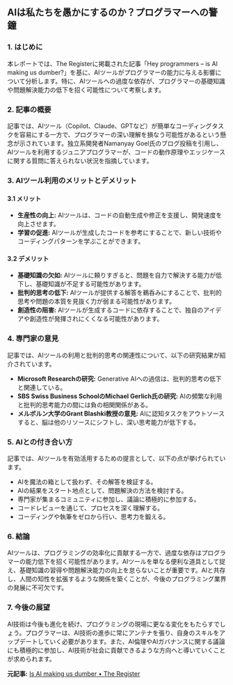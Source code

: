 ## AIは私たちを愚かにするのか？プログラマーへの警鐘

### 1. はじめに

本レポートでは、The Registerに掲載された記事「Hey programmers – is AI making us dumber?」を基に、AIツールがプログラマーの能力に与える影響について分析します。特に、AIツールへの過度な依存が、プログラマーの基礎知識や問題解決能力の低下を招く可能性について考察します。

### 2. 記事の概要

記事では、AIツール（Copilot、Claude、GPTなど）が簡単なコーディングタスクを容易にする一方で、プログラマーの深い理解を損なう可能性があるという懸念が示されています。独立系開発者Namanyay Goel氏のブログ投稿を引用し、AIツールを利用するジュニアプログラマーが、コードの動作原理やエッジケースに関する質問に答えられない状況を指摘しています。

### 3. AIツール利用のメリットとデメリット

#### 3.1 メリット

* **生産性の向上:** AIツールは、コードの自動生成や修正を支援し、開発速度を向上させます。
* **学習の促進:** AIツールが生成したコードを参考にすることで、新しい技術やコーディングパターンを学ぶことができます。

#### 3.2 デメリット

* **基礎知識の欠如:** AIツールに頼りすぎると、問題を自力で解決する能力が低下し、基礎知識が不足する可能性があります。
* **批判的思考の低下:** AIツールが提供する解答を鵜呑みにすることで、批判的思考や問題の本質を見抜く力が弱まる可能性があります。
* **創造性の阻害:** AIツールが生成するコードに依存することで、独自のアイデアや創造性が発揮されにくくなる可能性があります。

### 4. 専門家の意見

記事では、AIツールの利用と批判的思考の関連性について、以下の研究結果が紹介されています。

* **Microsoft Researchの研究:** Generative AIへの過信は、批判的思考の低下と関連している。
* **SBS Swiss Business SchoolのMichael Gerlich氏の研究:** AIの頻繁な利用と批判的思考能力の間には負の相関関係がある。
* **メルボルン大学のGrant Blashki教授の意見:** AIに認知タスクをアウトソースすると、脳は他のリソースにシフトし、深い思考能力が低下する。

### 5. AIとの付き合い方

記事では、AIツールを有効活用するための提言として、以下の点が挙げられています。

* AIを魔法の箱として扱わず、その解答を検証する。
* AIの結果をスタート地点として、問題解決の方法を検討する。
* 専門家が集まるコミュニティに参加し、議論に積極的に参加する。
* コードレビューを通じて、プロセスを深く理解する。
* コーディングや執筆をゼロから行い、思考力を鍛える。

### 6. 結論

AIツールは、プログラミングの効率化に貢献する一方で、過度な依存はプログラマーの能力低下を招く可能性があります。AIツールを単なる便利な道具として捉え、基礎知識の習得や問題解決能力の向上を怠らないことが重要です。AIと共存し、人間の知性を拡張するような関係を築くことが、今後のプログラミング業界の発展に不可欠です。

### 7. 今後の展望

AI技術は今後も進化を続け、プログラミングの現場に更なる変化をもたらすでしょう。プログラマーは、AI技術の進歩に常にアンテナを張り、自身のスキルをアップデートしていく必要があります。また、AI倫理やAIガバナンスに関する議論にも積極的に参加し、AI技術が社会に貢献できるような方向へと導いていくことが求められます。


**元記事:** [Is AI making us dumber • The Register](https://www.theregister.com/2025/02/21/opinion_ai_dumber/)